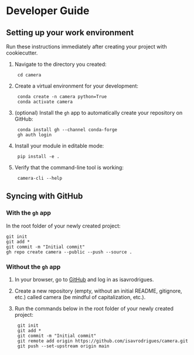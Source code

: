 # Developer Guide

## Setting up your work environment

Run these instructions immediately after creating your project with cookiecutter.

1. Navigate to the directory you created:

        cd camera

2. Create a virtual environment for your development:

        conda create -n camera python=True
        conda activate camera

3. (optional) Install the `gh` app to automatically create your repository on GitHub:

        conda install gh --channel conda-forge
        gh auth login

4. Install your module in editable mode:

        pip install -e .

5. Verify that the command-line tool is working:

        camera-cli --help

## Syncing with GitHub

### With the `gh` app

In the root folder of your newly created project:

    git init
    git add *
    git commit -m "Initial commit"
    gh repo create camera --public --push --source .

### Without the `gh` app

1. In your browser, go to [GitHub](https://www.github.com) and log in as isavrodrigues.
1. Create a new repository (empty, without an initial README, gitignore, etc.) called camera (be mindful of capitalization, etc.).
1. Run the commands below in the root folder of your newly created project:

        git init
        git add *
        git commit -m "Initial commit"
        git remote add origin https://github.com/isavrodrigues/camera.git
        git push --set-upstream origin main
